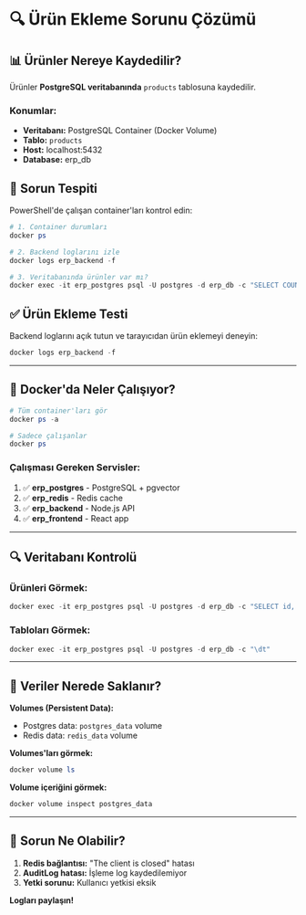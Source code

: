 # 🔍 Ürün Ekleme Sorunu Çözümü

## 📊 Ürünler Nereye Kaydedilir?

Ürünler **PostgreSQL veritabanında** `products` tablosuna kaydedilir.

### Konumlar:
- **Veritabanı:** PostgreSQL Container (Docker Volume)
- **Tablo:** `products`
- **Host:** localhost:5432
- **Database:** erp_db

## 🔧 Sorun Tespiti

PowerShell'de çalışan container'ları kontrol edin:

```powershell
# 1. Container durumları
docker ps

# 2. Backend loglarını izle
docker logs erp_backend -f

# 3. Veritabanında ürünler var mı?
docker exec -it erp_postgres psql -U postgres -d erp_db -c "SELECT COUNT(*) FROM products;"
```

## ✅ Ürün Ekleme Testi

Backend loglarını açık tutun ve tarayıcıdan ürün eklemeyi deneyin:

```powershell
docker logs erp_backend -f
```

---

## 🐳 Docker'da Neler Çalışıyor?

```powershell
# Tüm container'ları gör
docker ps -a

# Sadece çalışanlar
docker ps
```

### Çalışması Gereken Servisler:
1. ✅ **erp_postgres** - PostgreSQL + pgvector
2. ✅ **erp_redis** - Redis cache
3. ✅ **erp_backend** - Node.js API
4. ✅ **erp_frontend** - React app

---

## 🔍 Veritabanı Kontrolü

### Ürünleri Görmek:
```powershell
docker exec -it erp_postgres psql -U postgres -d erp_db -c "SELECT id, name, price, stock FROM products LIMIT 10;"
```

### Tabloları Görmek:
```powershell
docker exec -it erp_postgres psql -U postgres -d erp_db -c "\dt"
```

---

## 💾 Veriler Nerede Saklanır?

**Volumes (Persistent Data):**
- Postgres data: `postgres_data` volume
- Redis data: `redis_data` volume

**Volumes'ları görmek:**
```powershell
docker volume ls
```

**Volume içeriğini görmek:**
```powershell
docker volume inspect postgres_data
```

---

## 🎯 Sorun Ne Olabilir?

1. **Redis bağlantısı:** "The client is closed" hatası
2. **AuditLog hatası:** İşleme log kaydedilemiyor
3. **Yetki sorunu:** Kullanıcı yetkisi eksik

**Logları paylaşın!**

